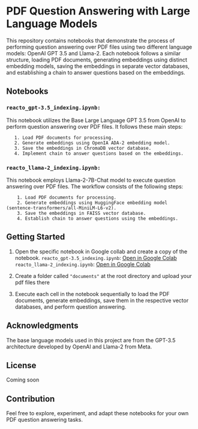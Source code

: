 
# PDF Question Answering with Large Language Models  
This repository contains notebooks that demonstrate the process of performing question answering over PDF files using two different language models: OpenAI GPT 3.5 and Llama-2. Each notebook follows a similar structure, loading PDF documents, generating embeddings using distinct embedding models, saving the embeddings in separate vector databases, and establishing a chain to answer questions based on the embeddings.  

## Notebooks
### `reacto_gpt-3.5_indexing.ipynb:`
This notebook utilizes the Base Large Language GPT 3.5 from OpenAI to perform question answering over PDF files. It follows these main steps:  
```
   1. Load PDF documents for processing.
   2. Generate embeddings using OpenIA ADA-2 embedding model.
   3. Save the embeddings in ChromaDB vector database.
   4. Implement chain to answer questions based on the embeddings.
```

### `reacto_llama-2_indexing.ipynb:` 
This notebook employs Llama-2-7B-Chat model to execute question answering over PDF files. The workflow consists of the following steps:
```
    1. Load PDF documents for processing.
    2. Generate embeddings using HuggingFace embedding model (sentence-transformers/all-MiniLM-L6-v2).
    3. Save the embeddings in FAISS vector database.
    4. Establish chain to answer questions using the embeddings.
```

## Getting Started
1. Open the specific notebook in Google collab and create a copy of the notebook.
   `reacto_gpt-3.5_indexing.ipynb`: [Open in Google Colab]()  
   `reacto_llama-2_indexing.ipynb`: [Open in Google Colab](https://colab.research.google.com/drive/1DY_9zY4rOqGR7IjyOD_-wMIJ-0C79bkE?usp=sharing)
2. Create a folder called `"documents"` at the root directory and upload your pdf files there

2. Execute each cell in the notebook sequentially to load the PDF documents, generate embeddings, save them in the respective vector databases, and perform question answering.

## Acknowledgments
The base language models used in this project are from the GPT-3.5 architecture developed by OpenAI and Llama-2 from Meta.  

## License
Coming soon

## Contribution
Feel free to explore, experiment, and adapt these notebooks for your own PDF question answering tasks.